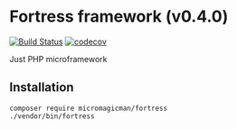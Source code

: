 # Fortress framework (v0.4.0)

[![Build Status](https://travis-ci.org/Micromagicman/fortress.svg?branch=dev)](https://travis-ci.org/Micromagicman/fortress)
[![codecov](https://codecov.io/gh/Micromagicman/fortress/branch/dev/graph/badge.svg)](https://codecov.io/gh/Micromagicman/fortress)

Just PHP microframework

## Installation

```
composer require micromagicman/fortress
./vendor/bin/fortress
```